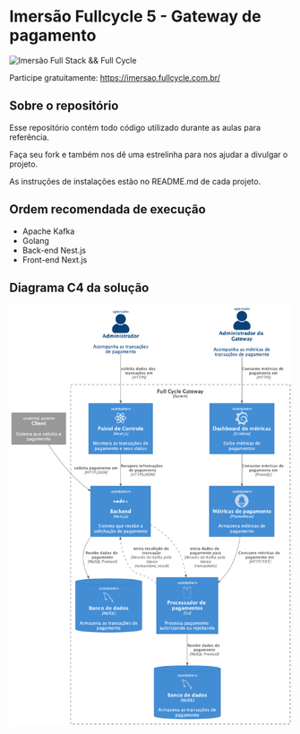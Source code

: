 # Imersão Fullcycle 5 - Gateway de pagamento
![Imersão Full Stack && Full Cycle](https://events-fullcycle.s3.amazonaws.com/events-fullcycle/static/site/img/grupo_4417.png)

Participe gratuitamente: https://imersao.fullcycle.com.br/

## Sobre o repositório
Esse repositório contém todo código utilizado durante as aulas para referência.

Faça seu fork e também nos dê uma estrelinha para nos ajudar a divulgar o projeto.

As instruções de instalações estão no README.md de cada projeto.

## Ordem recomendada de execução

* Apache Kafka
* Golang
* Back-end Nest.js
* Front-end Next.js

## Diagrama C4 da solução
![Diagrama C4](img/c4.png)
